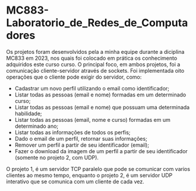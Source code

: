 # MC883-Laboratorio_de_Redes_de_Computadores
Os projetos foram desenvolvidos pela a minha equipe durante a diciplina MC833 em 2023, nos quais foi colocado em prática os conhecimento adquiridos este curso curso.
O principal foco, em ambos projetos, foi a comunicação cliente-servidor através de sockets. Foi implementada oito operações que o cliente pode exigir do servidor, como:

* Cadastrar um novo perfil utilizando o email como identificador; 
* Listar todas as pessoas (email e nome) formadas em um determinado curso;
* Listar todas as pessoas (email e nome) que possuam uma determinada habilidade;
* Listar todas as pessoas (email, nome e curso) formadas em um determinado ano;
* Listar todas as informações de todos os perfis;
* Dado o email de um perfil, retornar suas informações;
* Remover um perfil a partir de seu identificador (email);
* Fazer o download da imagem de um perfil a partir de seu identificador (somente no projeto
2, com UDP).

O projeto 1, é um servidor TCP paralelo que pode se comunicar com varios clientes ao mesmo tempo, enquanto o projeto 2, é um servidor UDP interativo que se comunica com um cliente de cada vez.
